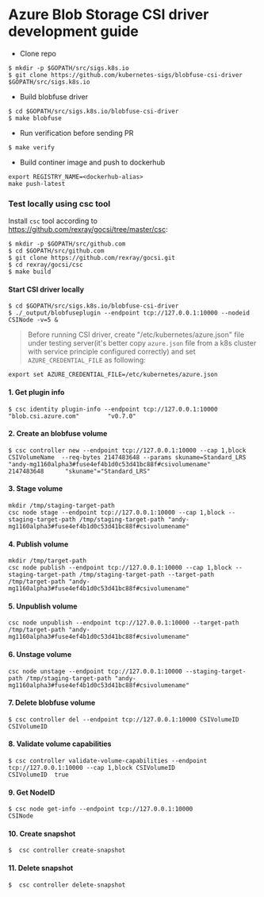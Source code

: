 # Azure Blob Storage CSI driver development guide

 - Clone repo
```console
$ mkdir -p $GOPATH/src/sigs.k8s.io
$ git clone https://github.com/kubernetes-sigs/blobfuse-csi-driver $GOPATH/src/sigs.k8s.io
```

 - Build blobfuse driver
```console
$ cd $GOPATH/src/sigs.k8s.io/blobfuse-csi-driver
$ make blobfuse
```

 - Run verification before sending PR
```console
$ make verify
```

 - Build continer image and push to dockerhub
```console
export REGISTRY_NAME=<dockerhub-alias>
make push-latest
```

### Test locally using csc tool
Install `csc` tool according to https://github.com/rexray/gocsi/tree/master/csc:
```console
$ mkdir -p $GOPATH/src/github.com
$ cd $GOPATH/src/github.com
$ git clone https://github.com/rexray/gocsi.git
$ cd rexray/gocsi/csc
$ make build
```

#### Start CSI driver locally
```console
$ cd $GOPATH/src/sigs.k8s.io/blobfuse-csi-driver
$ ./_output/blobfuseplugin --endpoint tcp://127.0.0.1:10000 --nodeid CSINode -v=5 &
```
> Before running CSI driver, create "/etc/kubernetes/azure.json" file under testing server(it's better copy `azure.json` file from a k8s cluster with service principle configured correctly) and set `AZURE_CREDENTIAL_FILE` as following:
```
export set AZURE_CREDENTIAL_FILE=/etc/kubernetes/azure.json
```

#### 1. Get plugin info
```console
$ csc identity plugin-info --endpoint tcp://127.0.0.1:10000
"blob.csi.azure.com"        "v0.7.0"
```

#### 2. Create an blobfuse volume
```console
$ csc controller new --endpoint tcp://127.0.0.1:10000 --cap 1,block CSIVolumeName  --req-bytes 2147483648 --params skuname=Standard_LRS
"andy-mg1160alpha3#fuse4ef4b1d0c53d41bc88f#csivolumename"       2147483648      "skuname"="Standard_LRS"
```

#### 3. Stage volume
```console
mkdir /tmp/staging-target-path
csc node stage --endpoint tcp://127.0.0.1:10000 --cap 1,block --staging-target-path /tmp/staging-target-path "andy-mg1160alpha3#fuse4ef4b1d0c53d41bc88f#csivolumename"
```

#### 4. Publish volume
```console
mkdir /tmp/target-path
csc node publish --endpoint tcp://127.0.0.1:10000 --cap 1,block --staging-target-path /tmp/staging-target-path --target-path /tmp/target-path "andy-mg1160alpha3#fuse4ef4b1d0c53d41bc88f#csivolumename"
```

#### 5. Unpublish volume
```console
csc node unpublish --endpoint tcp://127.0.0.1:10000 --target-path /tmp/target-path "andy-mg1160alpha3#fuse4ef4b1d0c53d41bc88f#csivolumename"
```

#### 6. Unstage volume
```console
csc node unstage --endpoint tcp://127.0.0.1:10000 --staging-target-path /tmp/staging-target-path "andy-mg1160alpha3#fuse4ef4b1d0c53d41bc88f#csivolumename"
```

#### 7. Delete blobfuse volume
```console
$ csc controller del --endpoint tcp://127.0.0.1:10000 CSIVolumeID
CSIVolumeID
```

#### 8. Validate volume capabilities
```console
$ csc controller validate-volume-capabilities --endpoint tcp://127.0.0.1:10000 --cap 1,block CSIVolumeID
CSIVolumeID  true
```

#### 9. Get NodeID
```console
$ csc node get-info --endpoint tcp://127.0.0.1:10000
CSINode
```

#### 10. Create snapshot
```console
$  csc controller create-snapshot
```

#### 11. Delete snapshot
```console
$  csc controller delete-snapshot
```

